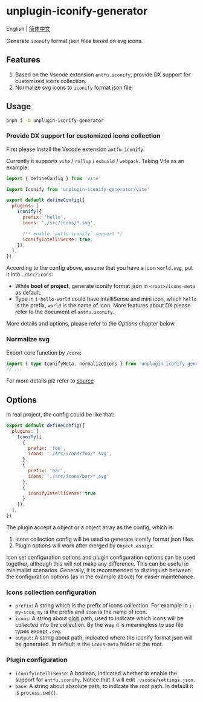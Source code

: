 # unplugin-iconify-generator

English | [简体中文](./README-zh.md)

Generate `iconify` format json files based on svg icons.

## Features

1. Based on the Vscode extension `antfu.iconify`, provide DX support for customized icons collection.
2. Normalize svg icons to `iconify` format json file.

## Usage

```sh
pnpm i -D unplugin-iconify-generator
```

### Provide DX support for customized icons collection

First please install the Vscode extension `antfu.iconify`.

Currently it supports `vite` / `rollup` / `esbuild` / `webpack`. Taking Vite as an example:

```js
import { defineConfig } from 'vite'

import Iconify from 'unplugin-iconify-generator/vite'

export default defineConfig({
  plugins: [
    Iconify({
      prefix: 'hello',
      icons: './src/icons/*.svg',

      /** enable `antfu.iconify` support */
      iconifyIntelliSense: true,
    }),
  ],
})
```

According to the config above, assume that you have a icon `world.svg`, put it into `./src/icons`:

- While **boot of project**, generate iconify format json in `<root>/icons-meta` as default.
- Type in `i-hello-world` could have intelliSense and mini icon, which `hello` is the prefix, `world` is the name of icon. More features about DX please refer to the document of `antfu.iconify`.

More details and options, please refer to the *Options* chapter below.

### Normalize svg

Export core function by `/core`:

```ts
import { type IconifyMeta, normalizeIcons } from 'unplugin-iconify-generator/core'
// ...
```

For more details plz refer to [source](/src/core)

## Options

In real project, the config could be like that:

```js
export default defineConfig({
  plugins: [
    Iconify([
      {
        prefix: 'foo',
        icons: './src/icons/foo/*.svg',
      },
      {
        prefix: 'bar',
        icons: './src/icons/bar/*.svg'
      },
      {
        iconifyIntelliSense: true
      }
    ]),
  ],
})
```

The plugin accept a object or a object array as the config, which is:

1. Icons collection config will be used to generate iconify format json files.
2. Plugin options will work after merged by `Object.assign`.

Icon set configuration options and plugin configuration options can be used together, although this will not make any difference. This can be useful in minimalist scenarios. Generally, it is recommended to distinguish between the configuration options (as in the example above) for easier maintenance.

### Icons collection configuration

- `prefix`: A string which is the prefix of icons collection. For example in `i-my-icon`, `my` is the prefix and `icon` is the name of icon.
- `icons`: A string about [glob](https://github.com/mrmlnc/fast-glob) path, used to indicate which icons will be collected into the collection. By the way it is meaningless to use file types except `.svg`.
- `output`: A string about path, indicated where the iconify format json will be generated. In default is the `icons-meta` folder at the root.

### Plugin configuration

- `iconifyIntelliSense`: A boolean, indicated whether to enable the support for `antfu.iconify`. Notice that it will edit `.vscode/settings.json`.
- `base`: A string about absolute path, to indicate the root path. In default it is `process.cwd()`.
